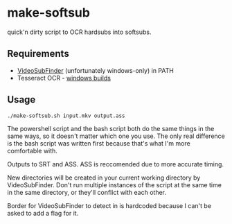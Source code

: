 # make-softsub
quick'n dirty script to OCR hardsubs into softsubs.

## Requirements

* [VideoSubFinder](https://sourceforge.net/projects/videosubfinder/) (unfortunately windows-only) in PATH
* Tesseract OCR - [windows builds](https://github.com/UB-Mannheim/tesseract/wiki)

## Usage

`./make-softsub.sh input.mkv output.ass`

The powershell script and the bash script both do the same things in the same ways, so it doesn't matter which one you use.
The only real difference is the bash script was written first because that's what I'm more comfortable with.

Outputs to SRT and ASS.
ASS is reccomended due to more accurate timing.

New directories will be created in your current working directory by VideoSubFinder.
Don't run multiple instances of the script at the same time in the same directory, or they'll conflict with each other.

Border for VideoSubFinder to detect in is hardcoded because I can't be asked to add a flag for it.

